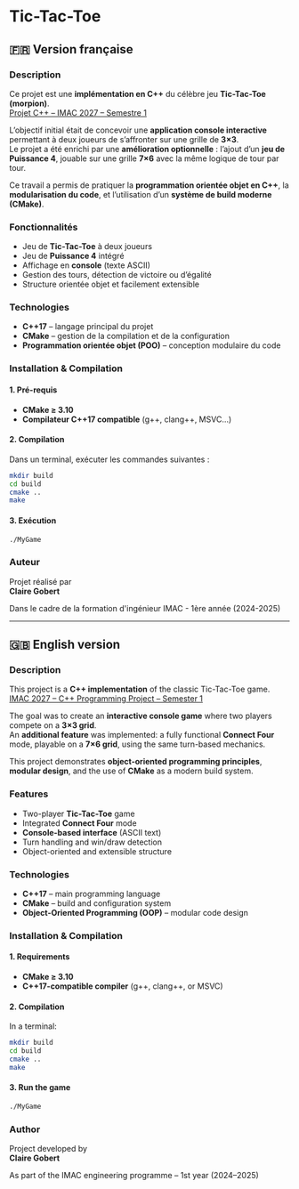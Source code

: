 # Tic-Tac-Toe

## 🇫🇷 Version française

### Description

Ce projet est une **implémentation en C++** du célèbre jeu **Tic-Tac-Toe (morpion)**.  
[Projet C++ – IMAC 2027 – Semestre 1](https://dsmte.github.io/Learn--cpp_programming/Subjects/IMAC2027/S1/Sujet)  

L’objectif initial était de concevoir une **application console interactive** permettant à deux joueurs de s’affronter sur une grille de **3×3**.  
Le projet a été enrichi par une **amélioration optionnelle** : l’ajout d’un **jeu de Puissance 4**, jouable sur une grille **7×6** avec la même logique de tour par tour.

Ce travail a permis de pratiquer la **programmation orientée objet en C++**, la **modularisation du code**, et l’utilisation d’un **système de build moderne (CMake)**.

### Fonctionnalités

- Jeu de **Tic-Tac-Toe** à deux joueurs  
- Jeu de **Puissance 4** intégré  
- Affichage en **console** (texte ASCII)  
- Gestion des tours, détection de victoire ou d’égalité  
- Structure orientée objet et facilement extensible  

### Technologies

- **C++17** – langage principal du projet  
- **CMake** – gestion de la compilation et de la configuration  
- **Programmation orientée objet (POO)** – conception modulaire du code  

### Installation & Compilation

#### 1. Pré-requis
- **CMake ≥ 3.10**  
- **Compilateur C++17 compatible** (g++, clang++, MSVC…)  

#### 2. Compilation
Dans un terminal, exécuter les commandes suivantes :
```bash
mkdir build
cd build
cmake ..
make
```

#### 3. Exécution
```bash
./MyGame
```

### Auteur

Projet réalisé par  
**Claire Gobert**  

Dans le cadre de la formation d'ingénieur IMAC - 1ère année (2024-2025)

---

## 🇬🇧 English version

### Description

This project is a **C++ implementation** of the classic Tic-Tac-Toe game.  
[IMAC 2027 – C++ Programming Project – Semester 1](https://dsmte.github.io/Learn--cpp_programming/Subjects/IMAC2027/S1/Sujet)  

The goal was to create an **interactive console game** where two players compete on a **3×3 grid**.  
An **additional feature** was implemented: a fully functional **Connect Four** mode, playable on a **7×6 grid**, using the same turn-based mechanics.  

This project demonstrates **object-oriented programming principles**, **modular design**, and the use of **CMake** as a modern build system.  

### Features

- Two-player **Tic-Tac-Toe** game  
- Integrated **Connect Four** mode  
- **Console-based interface** (ASCII text)  
- Turn handling and win/draw detection  
- Object-oriented and extensible structure  

### Technologies

- **C++17** – main programming language  
- **CMake** – build and configuration system  
- **Object-Oriented Programming (OOP)** – modular code design

### Installation & Compilation

#### 1. Requirements
- **CMake ≥ 3.10**  
- **C++17-compatible compiler** (g++, clang++, or MSVC)

#### 2. Compilation
In a terminal:  
```bash
mkdir build
cd build
cmake ..
make
```

#### 3. Run the game
```bash
./MyGame
```

### Author

Project developed by  
**Claire Gobert**

As part of the IMAC engineering programme – 1st year (2024–2025)

